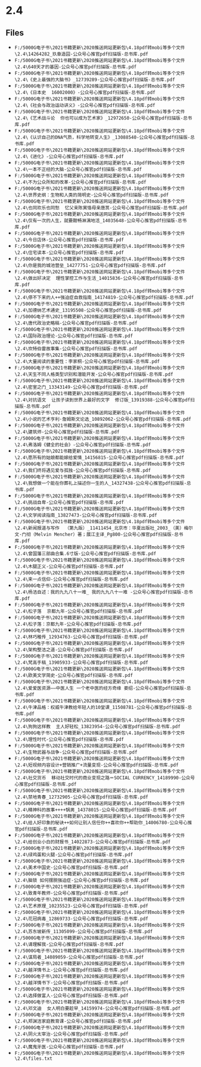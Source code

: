 # 2.4

## Files

- `F:/5000G电子书\2021书籍更新\2020推送网站更新包\4.18pdf转mobi等多个文件\2.4\14264282_玖章造园-公众号心推官pdf扫描版-总书库.pdf`
- `F:/5000G电子书\2021书籍更新\2020推送网站更新包\4.18pdf转mobi等多个文件\2.4\640天才的基因-公众号心推官pdf扫描版-总书库.pdf`
- `F:/5000G电子书\2021书籍更新\2020推送网站更新包\4.18pdf转mobi等多个文件\2.4\《史上最强的大脑书》_12739289-公众号心推官pdf扫描版-总书库.pdf`
- `F:/5000G电子书\2021书籍更新\2020推送网站更新包\4.18pdf转mobi等多个文件\2.4\《日本史  16002000》-公众号心推官pdf扫描版-总书库.pdf`
- `F:/5000G电子书\2021书籍更新\2020推送网站更新包\4.18pdf转mobi等多个文件\2.4\《社会与政治运动讲义》-公众号心推官pdf扫描版-总书库.pdf`
- `F:/5000G电子书\2021书籍更新\2020推送网站更新包\4.18pdf转mobi等多个文件\2.4\《艺术战斗论  你也可以成为艺术家》_12972650-公众号心推官pdf扫描版-总书库.pdf`
- `F:/5000G电子书\2021书籍更新\2020推送网站更新包\4.18pdf转mobi等多个文件\2.4\《认识自己的DNA气质，科学地转变人生》_13088540-公众号心推官pdf扫描版-总书库.pdf`
- `F:/5000G电子书\2021书籍更新\2020推送网站更新包\4.18pdf转mobi等多个文件\2.4\《进化》-公众号心推官pdf扫描版-总书库.pdf`
- `F:/5000G电子书\2021书籍更新\2020推送网站更新包\4.18pdf转mobi等多个文件\2.4\一本不正经的大脑-公众号心推官pdf扫描版-总书库.pdf`
- `F:/5000G电子书\2021书籍更新\2020推送网站更新包\4.18pdf转mobi等多个文件\2.4\不为公众所知的改革-公众号心推官pdf扫描版-总书库.pdf`
- `F:/5000G电子书\2021书籍更新\2020推送网站更新包\4.18pdf转mobi等多个文件\2.4\世界史纲：生物和人类的简明史-公众号心推官pdf扫描版-总书库.pdf`
- `F:/5000G电子书\2021书籍更新\2020推送网站更新包\4.18pdf转mobi等多个文件\2.4\也同欢乐也同愁  忆父亲陈寅恪母亲唐筼-公众号心推官pdf扫描版-总书库.pdf`
- `F:/5000G电子书\2021书籍更新\2020推送网站更新包\4.18pdf转mobi等多个文件\2.4\仅有一次的人生，就要酣畅淋漓地活_14035648-公众号心推官pdf扫描版-总书库.pdf`
- `F:/5000G电子书\2021书籍更新\2020推送网站更新包\4.18pdf转mobi等多个文件\2.4\今日店休-公众号心推官pdf扫描版-总书库.pdf`
- `F:/5000G电子书\2021书籍更新\2020推送网站更新包\4.18pdf转mobi等多个文件\2.4\住宅读本-公众号心推官pdf扫描版-总书库.pdf`
- `F:/5000G电子书\2021书籍更新\2020推送网站更新包\4.18pdf转mobi等多个文件\2.4\你是我的城池营垒_14277751-公众号心推官pdf扫描版-总书库.pdf`
- `F:/5000G电子书\2021书籍更新\2020推送网站更新包\4.18pdf转mobi等多个文件\2.4\做出好决定  理性掌控工作与生活_14015836-公众号心推官pdf扫描版-总书库.pdf`
- `F:/5000G电子书\2021书籍更新\2020推送网站更新包\4.18pdf转mobi等多个文件\2.4\停不下来的人++强迫症自救指南_14174819-公众号心推官pdf扫描版-总书库.pdf`
- `F:/5000G电子书\2021书籍更新\2020推送网站更新包\4.18pdf转mobi等多个文件\2.4\加德纳艺术通史_13195508-公众号心推官pdf扫描版-总书库.pdf`
- `F:/5000G电子书\2021书籍更新\2020推送网站更新包\4.18pdf转mobi等多个文件\2.4\唐代政治史略稿-公众号心推官pdf扫描版-总书库.pdf`
- `F:/5000G电子书\2021书籍更新\2020推送网站更新包\4.18pdf转mobi等多个文件\2.4\国际政治理论-公众号心推官pdf扫描版-总书库.pdf`
- `F:/5000G电子书\2021书籍更新\2020推送网站更新包\4.18pdf转mobi等多个文件\2.4\坎特伯雷故事集-公众号心推官pdf扫描版-总书库.pdf`
- `F:/5000G电子书\2021书籍更新\2020推送网站更新包\4.18pdf转mobi等多个文件\2.4\大量阅读的重要性：李家桐-公众号心推官pdf扫描版-总书库.pdf`
- `F:/5000G电子书\2021书籍更新\2020推送网站更新包\4.18pdf转mobi等多个文件\2.4\天生不同人格类型识别和潜能开发-公众号心推官pdf扫描版-总书库.pdf`
- `F:/5000G电子书\2021书籍更新\2020推送网站更新包\4.18pdf转mobi等多个文件\2.4\密室之门_13343149-公众号心推官pdf扫描版-总书库.pdf`
- `F:/5000G电子书\2021书籍更新\2020推送网站更新包\4.18pdf转mobi等多个文件\2.4\对抗语文  让孩子读到世界上最好的文字  修订版_13919388-公众号心推官pdf扫描版-总书库.pdf`
- `F:/5000G电子书\2021书籍更新\2020推送网站更新包\4.18pdf转mobi等多个文件\2.4\小说的艺术亨利·詹姆斯文论选_10892062-公众号心推官pdf扫描版-总书库.pdf`
- `F:/5000G电子书\2021书籍更新\2020推送网站更新包\4.18pdf转mobi等多个文件\2.4\建筑师-公众号心推官pdf扫描版-总书库.pdf`
- `F:/5000G电子书\2021书籍更新\2020推送网站更新包\4.18pdf转mobi等多个文件\2.4\弗洛姆《健全的社会》-公众号心推官pdf扫描版-总书库.pdf`
- `F:/5000G电子书\2021书籍更新\2020推送网站更新包\4.18pdf转mobi等多个文件\2.4\愿所有的姑娘都能嫁给爱情_14156815-公众号心推官pdf扫描版-总书库.pdf`
- `F:/5000G电子书\2021书籍更新\2020推送网站更新包\4.18pdf转mobi等多个文件\2.4\我们终将遇见爱与孤独-公众号心推官pdf扫描版-总书库.pdf`
- `F:/5000G电子书\2021书籍更新\2020推送网站更新包\4.18pdf转mobi等多个文件\2.4\我想做一个能在你葬礼上描述你一生的人_14327438-公众号心推官pdf扫描版-总书库.pdf`
- `F:/5000G电子书\2021书籍更新\2020推送网站更新包\4.18pdf转mobi等多个文件\2.4\挑战自卑-公众号心推官pdf扫描版-总书库.pdf`
- `F:/5000G电子书\2021书籍更新\2020推送网站更新包\4.18pdf转mobi等多个文件\2.4\文学阅读指南_13827473-公众号心推官pdf扫描版-总书库.pdf`
- `F:/5000G电子书\2021书籍更新\2020推送网站更新包\4.18pdf转mobi等多个文件\2.4\新闻报道与写作  （第九版）_11411454_北京市：华夏出版社_2003_（美）梅尔文·门彻（Melvin Mencher）著；展江主译_Pg800-公众号心推官pdf扫描版-总书库.pdf`
- `F:/5000G电子书\2021书籍更新\2020推送网站更新包\4.18pdf转mobi等多个文件\2.4\曾国藩三部曲合集.6寸版-公众号心推官pdf扫描版-总书库.pdf`
- `F:/5000G电子书\2021书籍更新\2020推送网站更新包\4.18pdf转mobi等多个文件\2.4\木腿正义-公众号心推官pdf扫描版-总书库.pdf`
- `F:/5000G电子书\2021书籍更新\2020推送网站更新包\4.18pdf转mobi等多个文件\2.4\来一点信仰-公众号心推官pdf扫描版-总书库.pdf`
- `F:/5000G电子书\2021书籍更新\2020推送网站更新包\4.18pdf转mobi等多个文件\2.4\杨洁自述：我的九九八十一难_ 我的九九八十一难 -公众号心推官pdf扫描版-总书库.pdf`
- `F:/5000G电子书\2021书籍更新\2020推送网站更新包\4.18pdf转mobi等多个文件\2.4\松子落  京都九年-公众号心推官pdf扫描版-总书库.pdf`
- `F:/5000G电子书\2021书籍更新\2020推送网站更新包\4.18pdf转mobi等多个文件\2.4\松子落：京都九年-公众号心推官pdf扫描版-总书库.pdf`
- `F:/5000G电子书\2021书籍更新\2020推送网站更新包\4.18pdf转mobi等多个文件\2.4\林巧稚传_12934763-公众号心推官pdf扫描版-总书库.pdf`
- `F:/5000G电子书\2021书籍更新\2020推送网站更新包\4.18pdf转mobi等多个文件\2.4\架构整洁之道-公众号心推官pdf扫描版-总书库.pdf`
- `F:/5000G电子书\2021书籍更新\2020推送网站更新包\4.18pdf转mobi等多个文件\2.4\梵高手稿_13905933-公众号心推官pdf扫描版-总书库.pdf`
- `F:/5000G电子书\2021书籍更新\2020推送网站更新包\4.18pdf转mobi等多个文件\2.4\欧美文学简史-公众号心推官pdf扫描版-总书库.pdf`
- `F:/5000G电子书\2021书籍更新\2020推送网站更新包\4.18pdf转mobi等多个文件\2.4\爱爱医资源——中医人生 一个老中医的经方奇缘 娄绍-公众号心推官pdf扫描版-总书库.pdf`
- `F:/5000G电子书\2021书籍更新\2020推送网站更新包\4.18pdf转mobi等多个文件\2.4\牛津品格：权威牛津教给年轻人的10堂课_11508781-公众号心推官pdf扫描版-总书库.pdf`
- `F:/5000G电子书\2021书籍更新\2020推送网站更新包\4.18pdf转mobi等多个文件\2.4\狗狗这样教  主人好轻松_13823954-公众号心推官pdf扫描版-总书库.pdf`
- `F:/5000G电子书\2021书籍更新\2020推送网站更新包\4.18pdf转mobi等多个文件\2.4\理性时代-公众号心推官pdf扫描版-总书库.pdf`
- `F:/5000G电子书\2021书籍更新\2020推送网站更新包\4.18pdf转mobi等多个文件\2.4\生物武器与战争-公众号心推官pdf扫描版-总书库.pdf`
- `F:/5000G电子书\2021书籍更新\2020推送网站更新包\4.18pdf转mobi等多个文件\2.4\短视频内容设计+营销推广+流量变现-公众号心推官pdf扫描版-总书库.pdf`
- `F:/5000G电子书\2021书籍更新\2020推送网站更新包\4.18pdf转mobi等多个文件\2.4\社交货币  移动社交时代的商业变现之路＝SOCIAL CURRENCY_14189990-公众号心推官pdf扫描版-总书库.pdf`
- `F:/5000G电子书\2021书籍更新\2020推送网站更新包\4.18pdf转mobi等多个文件\2.4\禁地青春_12732905-公众号心推官pdf扫描版-总书库.pdf`
- `F:/5000G电子书\2021书籍更新\2020推送网站更新包\4.18pdf转mobi等多个文件\2.4\精神科的故事++++锅男_14378015-公众号心推官pdf扫描版-总书库.pdf`
- `F:/5000G电子书\2021书籍更新\2020推送网站更新包\4.18pdf转mobi等多个文件\2.4\给人好印象的秘诀++如何让别人信任你++喜欢你++帮助你_14006780-公众号心推官pdf扫描版-总书库.pdf`
- `F:/5000G电子书\2021书籍更新\2020推送网站更新包\4.18pdf转mobi等多个文件\2.4\给创业小白的财报书_14022873-公众号心推官pdf扫描版-总书库.pdf`
- `F:/5000G电子书\2021书籍更新\2020推送网站更新包\4.18pdf转mobi等多个文件\2.4\绿鸡蛋和火腿-公众号心推官pdf扫描版-总书库.pdf`
- `F:/5000G电子书\2021书籍更新\2020推送网站更新包\4.18pdf转mobi等多个文件\2.4\美术中国史-公众号心推官pdf扫描版-总书库.pdf`
- `F:/5000G电子书\2021书籍更新\2020推送网站更新包\4.18pdf转mobi等多个文件\2.4\脑锁 如何摆脱强迫症-公众号心推官pdf扫描版-总书库.pdf`
- `F:/5000G电子书\2021书籍更新\2020推送网站更新包\4.18pdf转mobi等多个文件\2.4\致青年教师-公众号心推官pdf扫描版-总书库.pdf`
- `F:/5000G电子书\2021书籍更新\2020推送网站更新包\4.18pdf转mobi等多个文件\2.4\艺术原理_10235523-公众号心推官pdf扫描版-总书库.pdf`
- `F:/5000G电子书\2021书籍更新\2020推送网站更新包\4.18pdf转mobi等多个文件\2.4\花冠病毒_12869733-公众号心推官pdf扫描版-总书库.pdf`
- `F:/5000G电子书\2021书籍更新\2020推送网站更新包\4.18pdf转mobi等多个文件\2.4\苏东坡新传_11305099-公众号心推官pdf扫描版-总书库.pdf`
- `F:/5000G电子书\2021书籍更新\2020推送网站更新包\4.18pdf转mobi等多个文件\2.4\请理解我-公众号心推官pdf扫描版-总书库.pdf`
- `F:/5000G电子书\2021书籍更新\2020推送网站更新包\4.18pdf转mobi等多个文件\2.4\谋局者_14089059-公众号心推官pdf扫描版-总书库.pdf`
- `F:/5000G电子书\2021书籍更新\2020推送网站更新包\4.18pdf转mobi等多个文件\2.4\越洋情书上-公众号心推官pdf扫描版-总书库.pdf`
- `F:/5000G电子书\2021书籍更新\2020推送网站更新包\4.18pdf转mobi等多个文件\2.4\越洋情书下-公众号心推官pdf扫描版-总书库.pdf`
- `F:/5000G电子书\2021书籍更新\2020推送网站更新包\4.18pdf转mobi等多个文件\2.4\选择做富人-公众号心推官pdf扫描版-总书库.pdf`
- `F:/5000G电子书\2021书籍更新\2020推送网站更新包\4.18pdf转mobi等多个文件\2.4\邓文迪  女人明白要趁早_14159974-公众号心推官pdf扫描版-总书库.pdf`
- `F:/5000G电子书\2021书籍更新\2020推送网站更新包\4.18pdf转mobi等多个文件\2.4\郑渊洁家庭教育课-公众号心推官pdf扫描版-总书库.pdf`
- `F:/5000G电子书\2021书籍更新\2020推送网站更新包\4.18pdf转mobi等多个文件\2.4\阴火太宰治-公众号心推官pdf扫描版-总书库.pdf`
- `F:/5000G电子书\2021书籍更新\2020推送网站更新包\4.18pdf转mobi等多个文件\2.4\魔鬼牙医-公众号心推官pdf扫描版-总书库.pdf`
- `F:/5000G电子书\2021书籍更新\2020推送网站更新包\4.18pdf转mobi等多个文件\2.4\files.txt`
